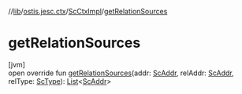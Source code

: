 //[lib](../../../index.md)/[ostis.jesc.ctx](../index.md)/[ScCtxImpl](index.md)/[getRelationSources](get-relation-sources.md)

# getRelationSources

[jvm]\
open override fun [getRelationSources](get-relation-sources.md)(addr: [ScAddr](../../ostis.jesc.client.model.addr/-sc-addr/index.md), relAddr: [ScAddr](../../ostis.jesc.client.model.addr/-sc-addr/index.md), relType: [ScType](../../ostis.jesc.client.model.type/-sc-type/index.md)): [List](https://kotlinlang.org/api/latest/jvm/stdlib/kotlin.collections/-list/index.html)&lt;[ScAddr](../../ostis.jesc.client.model.addr/-sc-addr/index.md)&gt;
